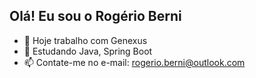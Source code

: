 ## Olá! Eu sou o Rogério Berni

- 🔭 Hoje trabalho com Genexus
- 🌱 Estudando Java, Spring Boot
- 📫 Contate-me no e-mail: rogerio.berni@outlook.com



